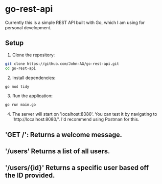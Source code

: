 # go-rest-api

Currently this is a simple REST API built with Go, which I am using for personal development.

## Setup

1. Clone the repository:

```sh
git clone https://github.com/John-AG/go-rest-api.git
cd go-rest-api
```

2. Install dependencies:
``` sh
go mod tidy
```

3. Run the application:
```sh
go run main.go
```

4. The server will start on 'localhost:8080'. You can test it by navigating to 'http://localhost:8080/'. I'd recommend using Postman for this.

## 'GET /': Returns a welcome message.
## '/users' Returns a list of all users.
## '/users/{id}' Returns a specific user based off the ID provided.